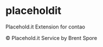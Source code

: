 placeholdit
===========

Placehold.it Extension for contao

&copy; Placehold.it Service by Brent Spore
